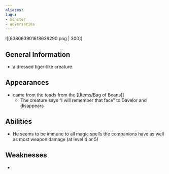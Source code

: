 ```yaml
---
aliases: 
tags: 
- monster
- adversaries
---
```


![[638063901618639290.png | 300]]

## General Information
- a dressed tiger-like creature

## Appearances
-  came from the toads from the [[Items/Bag of Beans]]
	- The creature says “I will remember that face” to Davelor and disappears

## Abilities
- He seems to be immune to all magic spells the companions have as well as most weapon damage (at level 4 or 5)

## Weaknesses
- 

